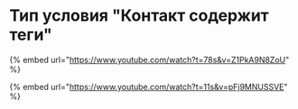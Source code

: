 # Тип условия "Контакт содержит теги"

{% embed url="https://www.youtube.com/watch?t=78s&v=Z1PkA9N8ZoU" %}

{% embed url="https://www.youtube.com/watch?t=11s&v=pFj9MNUSSVE" %}
